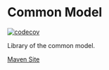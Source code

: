 # Common Model

[![codecov](https://codecov.io/gh/bremersee/common-model/branch/1.1.develop/graph/badge.svg)](https://codecov.io/gh/bremersee/common-model)

Library of the common model.

[Maven Site](https://nexus.bremersee.org/repository/maven-sites/common-model/1.1.9/index.html)
